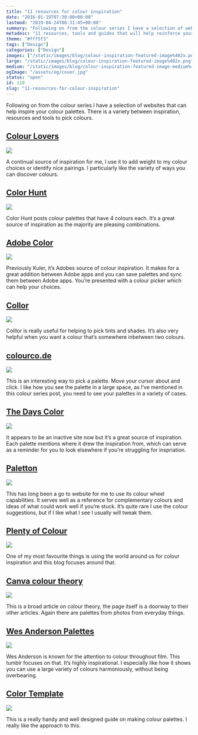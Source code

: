 ```yaml
---
title: "11 resources for colour inspiration"
date: "2016-01-19T07:30:00+00:00"
lastmod: "2019-04-24T08:31:45+00:00"
summary: "Following on from the colour series I have a selection of websites that can help inspire your colour palettes. There is a variety between inspiration, resources and tools to pick colours."
metadesc: "11 resources, tools and guides that will help reinforce your colour knowledge."
theme: "#fff5f3"
tags: ["Design"]
categories: ["Design"]
images: ["/static/images/blog/colour-inspiration-featured-image%402x.png"]
large: "/static/images/blog/colour-inspiration-featured-image%402x.png"
medium: "/static/images/blog/colour-inspiration-featured-image-medium%402x.png"
ogImage: "/assets/og/cover.jpg"
status: "open"
id: 110
slug: "11-resources-for-colour-inspiration"
---
```


Following on from the colour series I have a selection of websites that can help inspire your colour palettes. There is a variety between inspiration, resources and tools to pick colours.

## [Colour Lovers](http://colourlovers.com)
[<img src="/static/images/blog/cr-colourlovers.png">](http://colourlovers.com)

A continual source of inspiration for me, I use it to add weight to my colour choices or identify nice pairings. I particularly like the variety of ways you can discover colours.

## [Color Hunt](http://colorhunt.co)
[<img src="/static/images/blog/cr-colorhunt.png">](http://colorhunt.com)

Color Hunt posts colour palettes that have 4 colours each. It’s a great source of inspiration as the majority are pleasing combinations.

## [Adobe Color](https://color.adobe.com)
[<img src="/static/images/blog/cr-adobe.png">](https://color.adobe.com)

Previously Kuler, it’s Adobes source of colour inspiration. It makes for a great addition between Adobe apps and you can save palettes and sync them between Adobe apps. You’re presented with a colour picker which can help your choices.

## [Collor](http://colllor.com)
[<img src="/static/images/blog/cr-colllor.png">](http://colllor.com)

Colllor is really useful for helping to pick tints and shades. It’s also very helpful when you want a colour that’s somewhere inbetween two colours.

## [colourco.de](http://colourco.de/)
[<img src="/static/images/blog/cr-colourcode.png">](http://colourco.de)

This is an interesting way to pick a palette. Move your cursor about and click. I like how you see the palette in a large space, as I’ve mentioned in this colour series post, you need to see your palettes in a variety of cases.

## [The Days Color](http://thedayscolor.com/)
[<img src="/static/images/blog/cr-thedayscolor.png">](http://thedayscolor.com/)

It appears to be an inactive site now but it’s a great source of inspiration. Each palette mentions where it drew the inspiration from, which can serve as a reminder for you to look elsewhere if you’re struggling for inspriation.

## [Paletton](http://paletton.com/)
[<img src="/static/images/blog/cr-paletton.png">](http://paletton.com/)

This has long been a go to website for me to use its colour wheel capabilities. It serves well as a reference for complementary colours and ideas of what could work well if you’re stuck. It’s quite rare I use the colour suggestions, but if I like what I see I usually will tweak them.

## [Plenty of Colour](http://plentyofcolour.com/)
[<img src="/static/images/blog/cr-plentyofcolour.png">](http://plentyofcolour.com/)

One of my most favourite things is using the world around us for colour inspiration and this blog focuses around that.

## [Canva colour theory](https://www.canva.com/colors/color-wheel/)
[<img src="/static/images/blog/cr-canva.png">](https://www.canva.com/colors/color-wheel/)

This is a broad article on colour theory, the page itself is a doorway to their other articles. Again there are palettes from photos from everyday things.

## [Wes Anderson Palettes](http://wesandersonpalettes.tumblr.com)
[<img src="/static/images/blog/cr-wesanderson.png">](http://wesandersonpalettes.tumblr.com)

Wes Anderson is known for the attention to colour throughout film. This tumblr focuses on that. It’s highly inspirational. I especially like how it shows you can use a large variety of colours harmoniously, without being overbearing.

## [Color Template](http://rocket-design.fr/color-template/)
[<img src="/static/images/blog/cr-colortemplate.png">](http://rocket-design.fr/color-template/)

This is a really handy and well designed guide on making colour palettes. I really like the approach to this.

